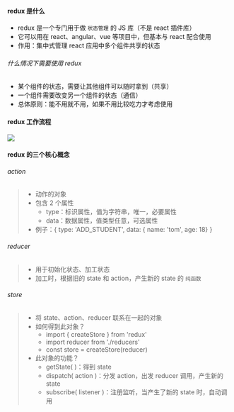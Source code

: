 #### redux 是什么

* redux 是一个专门用于做 ` 状态管理 ` 的 JS 库（不是 react 插件库）
* 它可以用在 react、angular、vue 等项目中，但基本与 react 配合使用
* 作用：集中式管理 react 应用中多个组件共享的状态

###### 什么情况下需要使用 redux

* 某个组件的状态，需要让其他组件可以随时拿到（共享）
* 一个组件需要改变另一个组件的状态（通信）
* 总体原则：能不用就不用，如果不用比较吃力才考虑使用

#### redux 工作流程

![](C:\Users\emipeng\Practice\My-Notebooks\2021-04-29-09-56-16.png)

#### redux 的三个核心概念

###### action

> * 动作的对象
> * 包含 2 个属性
>   * type：标识属性，值为字符串，唯一，必要属性
>   * data：数据属性，值类型任意，可选属性
> * 例子：{ type: 'ADD_STUDENT', data: { name: 'tom', age: 18} }

###### reducer

> * 用于初始化状态、加工状态
> * 加工时，根据旧的 state 和 action，产生新的 state 的 `纯函数`

###### store

> * 将 state、action、reducer 联系在一起的对象
> * 如何得到此对象？
>   * import { createStore } from 'redux'
>   * import reducer from './reducers'
>   * const store = createStore(reducer)
> * 此对象的功能？
>   * getState( )：得到 state
>   * dispatch( action )：分发 action，出发 reducer 调用，产生新的 state
>   * subscribe( listener )：注册监听，当产生了新的 state 时，自动调用

